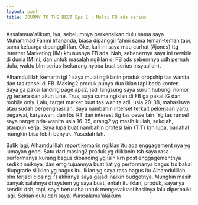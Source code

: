 ```yaml
---
layout: post
title: JOURNY TO THE BEST Eps 1 : Mulai FB ads serius
---
```


Assalamua'alikum,
Iya, sebelumnya perkenalkan dulu nama saya Muhammad Fahmi Irfananda, biasa dipanggil fahmi sama teman-teman tapi, sama keluarga dipanggil ifan. Oke, kali ini saya mau curhat (#jones) ttg Internet Marketing (IM) khususnya FB ads. Nah, sebenernya saya ini newbie di dunia IM ini, dan untuk masalah ngiklan di FB ads sebenrnya udh pernah dulu, waktu blm serius (sekarang nyoba buat serius insyaallah). 

Alhamdulillah kemarin tgl 1 saya mulai ngiklanin produk dropship tas wanita dan tas ransel di FB. Masing2 produk punya dua iklan tapi beda konten. Saya ga pakai landing page apa2, jadi langsung saya suruh hubungi nomor yg tertera dan akun Line. Trus, saya cuma ngiklan di FB ga pakai IG dan mobile only. Lalu, target market buat tas wanita adl, usia 20-38, mahasiswa atau sudah berpenghasilan. Saya nambahin interset terkait pekerjaan yaitu, pegawai, karyawan, dan Ibu RT dan interest ttg tas cewe lain. Yg tas ransel saya narget pria-wanita usia 16-35, orang2 yg masih kuliah, sekolah, ataupun kerja. Saya lupa buat nambahin profesi lain (T.T) krn lupa, padahal mungkin bisa lebih banyak. Yasudah lah.

Balik lagi, Alhamdulillah report kemarin ngiklan itu ada enggagement nya yg lumayan gede. Satu dari masing2 produk yg diiklanin tsb saya rasa performanya kurang bagus dibanding yg lain krn post enggagementnya sedikit naiknya, dan emg tujuannya buat liat yg performanya bagus trs bakal diupgrade si iklan yg bagus itu. Iklan yg saya rasa bagus itu Alhamdulillah blm terjadi closing :') akhirnya saya gajadi naikin budgetnya. Mungkin masih banyak salahnya di system yg saya buat, entah itu iklan, produk, sayanya sendiri dsb, tapi, saya berusaha untuk mengevaluasi hasilnya lalu diperbaiki lagi. Sekian dulu dari saya.
Wassalamu'alaikum
